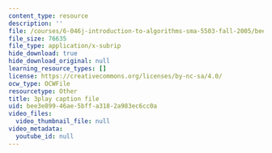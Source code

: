 ```yaml
---
content_type: resource
description: ''
file: /courses/6-046j-introduction-to-algorithms-sma-5503-fall-2005/bee3e89946ae5bffa3182a983ec6cc0a_-EQTVuAhSFY.vtt
file_size: 76635
file_type: application/x-subrip
hide_download: true
hide_download_original: null
learning_resource_types: []
license: https://creativecommons.org/licenses/by-nc-sa/4.0/
ocw_type: OCWFile
resourcetype: Other
title: 3play caption file
uid: bee3e899-46ae-5bff-a318-2a983ec6cc0a
video_files:
  video_thumbnail_file: null
video_metadata:
  youtube_id: null
---
```

